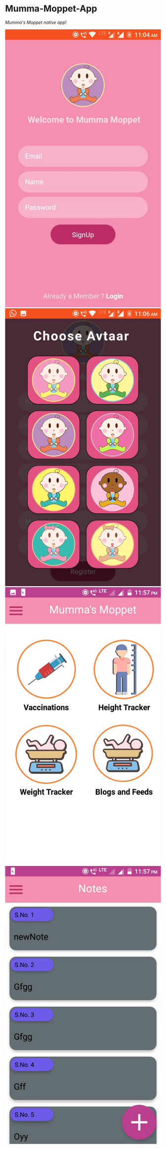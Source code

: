 # Mumma-Moppet-App
*Mumma's Moppet native app!*

![](/imgs/signup.jpeg)
![](/imgs/choose.jpeg)
![](/imgs/dashboard.jpeg)
![](/imgs/notes.jpeg)